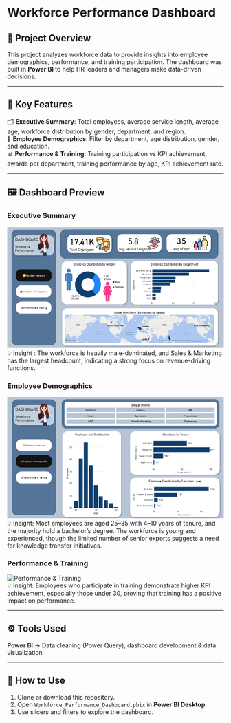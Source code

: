 # Workforce Performance Dashboard  

## 📌 Project Overview  
This project analyzes workforce data to provide insights into employee demographics, performance, and training participation. The dashboard was built in **Power BI** to help HR leaders and managers make data-driven decisions.  

---

## 🔑 Key Features  
🗂️ **Executive Summary**: Total employees, average service length, average age, workforce distribution by gender, department, and region.  
💼 **Employee Demographics**: Filter by department, age distribution, gender, and education.  
📊 **Performance & Training**: Training participation vs KPI achievement, awards per department, training performance by age, KPI achievement rate.  

---
## 🖼️ Dashboard Preview  

### Executive Summary  
![Executive Summary](Dashboard_Executive.png)
💡 Insight : The workforce is heavily male-dominated, and Sales & Marketing has the largest headcount, indicating a strong focus on revenue-driving functions.

### Employee Demographics  
![Employee Demographics](Dashboard_Demographics.png)  
💡 Insight: Most employees are aged 25–35 with 4–10 years of tenure, and the majority hold a bachelor’s degree. The workforce is young and experienced, though the limited number of senior experts suggests a need for knowledge transfer initiatives.

### Performance & Training  
![Performance & Training](Dashboard_Demographics)  
💡 Insight: Employees who participate in training demonstrate higher KPI achievement, especially those under 30, proving that training has a positive impact on performance.

---

## ⚙️ Tools Used  
**Power BI** → Data cleaning (Power Query), dashboard development & data visualization  

---

## 🚀 How to Use  
1. Clone or download this repository.  
2. Open `Workforce_Performance_Dashboard.pbix` in **Power BI Desktop**.  
3. Use slicers and filters to explore the dashboard.  
